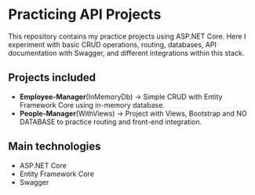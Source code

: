 # Practicing API Projects
This repository contains my practice projects using ASP.NET Core.
Here I experiment with basic CRUD operations, routing, databases, API documentation with Swagger, and different integrations within this stack.

## Projects included
- **Employee-Manager**(InMemoryDb) → Simple CRUD with Entity Framework Core using in-memory database.  
- **People-Manager**(WithViews) → Project with Views, Bootstrap and NO DATABASE to practice routing and front-end integration.

## Main technologies
- ASP.NET Core  
- Entity Framework Core  
- Swagger
